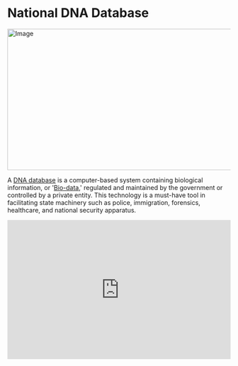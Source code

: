 # National DNA Database

<div style="overflow: hidden; clear: both;">
    <div style="float: left; margin-right: 10px;">
        <img src="https://blogger.googleusercontent.com/img/b/R29vZ2xl/AVvXsEhdKkNWDmoIhhthzA2j__UCh3VFlJin7ykK9Ln2UzuOJ_patLOfJpRNAlTUafVcQTcXxxEO15Q29PDDkoqTxBn3thMWRgEK1PdSjQHOhFH0hbqXx7AaazsMjJkjd_dQ7gyxn-whv48qsEUuDdOAgkxHLmqspn4Uimfh74SkZ2bly32IiLcfdZbKEHcKtqdm/s1400/1579791110900.jpeg" alt="Image" style="width: 1400px; height: 320px;">
    </div>
    <div style="overflow: hidden;">
    </div>
</div>
<p>A <a href="https://isogg.org/wiki/DNA_databases" target="_blank" rel="noopener">DNA database</a> is a computer-based system containing biological information, or '<a href="https://www.biodata.pt/" target="_blank" rel="noopener">Bio-data</a>,' regulated and maintained by the government or controlled by a private entity. This technology is a must-have tool in facilitating state machinery such as police, immigration, forensics, healthcare, and national security apparatus.</p>

<iframe width="100%" height="315" src="https://www.youtube.com/embed/HYscQxvvDRM" frameborder="0" allow

<p>This system has scored high in countries that have already deployed DNA technology in efforts for crime prevention, analysis, monitoring, investigations, deterrence, and identification. Today, many countries worldwide are turning to DNA technologies, including <a href="https://visitnamibia.com.na/" target="_blank" rel="noopener">Namibia</a>'s neighboring nations such as Botswana, South Africa, and Tanzania, which are planning to establish their centers.</p> <p>The benefits of using a DNA database outweigh the gravity of the negatives and common skepticism posited by several civil activists. While the technology may be perceived as an invasion of privacy, its implementation seeks to combat crime and act as a deterrence.</p>

## Table of Contents

- [Mission](https://github.com/nambilisamuel/National-DNA-Database/wiki#mission)
- [Vision](#features)
- [Custodianship](#installation)
- [DNA Collection](#usage)
- [DNA Theft](#usage)
- [Stem Cell](#usage)
- [Phenotype](#contributing)
- [Biometrics](#license)
- [Forensics](#license)
- [FAQs](#license)

## Introduction

<p>Welcome to the <a href="https://web.archive.org/web/20180805191816/http://nambilisamuel.com/" target="_blank" rel="noopener">National DNA Database</a>! DNA databases has become modern forensic instruments used to resolve multiple crime convictions, exonerate wrongly accused individuals, identify missing people, settle paternalistic disputes among families, and assist medical examiners in identifying bodies that are burned or decomposed beyond recognition, as in the case of examining the remains of victims of the <a href="https://www.britannica.com/event/September-11-attacks" target="_blank" rel="noopener">September 11th disaster</a> where bodies were completely burned.</p>
<p>As a physician, bioinformatician, and medical researcher, I have developed this project to explain how the project addresses a specific need or problem in the medical field. A national DNA database in a country can shed light on some mysterious crimes, such as those perpetrated by psychopaths like the '<a href="https://en.wikipedia.org/wiki/B1_Butcher" target="_blank" rel="noopener">B-1 Butcher</a>,' where most traditional methods fail to produce satisfactory solutions.</p>
<p>The advancement of national investigative technologies is a priority, as the criminal landscape is becoming increasingly complex. It is important to ensure that special technologies like these are within our reach. DNA technology is a game-changer in criminal intelligence and solving cases that are sometimes too complex for conventional means. The system can open doors for new and wonderful innovations, particularly in genetic research.</p>

## Features

- **Genetic Profiles:** This feature allows users to create and manage genetic profiles, including storing genetic data, annotations, and metadata. Users can easily analyze and interpret genetic information for research and clinical purposes.

- **Search and Matching:** The search and matching feature enables users to search and match genetic profiles based on specific criteria, such as genetic variants, phenotypic traits, or demographic information. This functionality helps researchers and clinicians identify relevant genetic profiles for their studies or patient care.

- **Data Entry:** With the data entry feature, users can input and update genetic data, phenotypic information, and other relevant data fields. This feature ensures accurate and comprehensive data collection, facilitating robust genetic analysis and research.

- **Access Controls:** Access controls allow administrators to manage user permissions and access levels within the system. This feature ensures data security and privacy by restricting access to sensitive genetic information based on user roles and permissions.


## Installation

To install [Project Name], follow these steps:

1. [Step 1]
2. [Step 2]
3. [Step 3]

## Usage

[Project Name] can be used for [describe potential use cases or scenarios where the project can be applied]. To get started, follow these instructions:

1. [Step 1]
2. [Step 2]
3. [Step 3]

## Contributing

Contributions are welcome! If you would like to contribute to [Project Name], please follow these guidelines:

- Fork the repository
- Create a new branch
- Make your changes
- Submit a pull request

## License

[Project Name] is licensed under the [MIT License](LICENSE). See the [LICENSE](LICENSE) file for more information.

---

For any questions or inquiries, please contact [Dr. Nambili Samuel] at [nambilisamuel@gmail.com].

